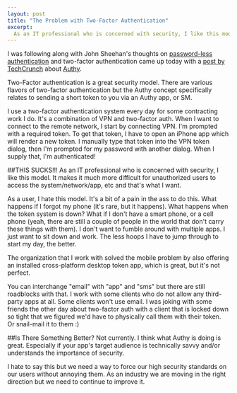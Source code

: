 ```yaml
---
layout: post
title: "The Problem with Two-Factor Authentication"
excerpt:
  As an IT professional who is concerned with security, I like this model. It makes it much more difficult for unauthorized users to access the system/network/app, etc and that's what I want. As a user, I hate this model!
---
```


I was following along with John Sheehan's thoughts on [password-less authentication](http://john-sheehan.com/post/28437774039/is-it-time-for-password-less-login) and two-factor authentication came up today with a [post by TechCrunch](http://techcrunch.com/2012/08/02/y-combinator-backed-startup-authy-wants-to-help-you-prevent-a-dropbox-style-security-snafu/) about [Authy](https://www.authy.com/).

Two-Factor authentication is a great security model. There are various flavors of two-factor authentication but the Authy concept specifically relates to sending a short token to you via an Authy app, or SM.

I use a two-factor authentication system every day for some contracting work I do. It's a combination of VPN and two-factor auth. When I want to connect to the remote network, I start by connecting VPN. I'm prompted with a required token. To get that token, I have to open an iPhone app which will render a new token. I manually type that token into the VPN token dialog, then I'm prompted for my password with another dialog. When I supply that, I'm authenticated!

##THIS SUCKS!!!
As an IT professional who is concerned with security, I like this model. It makes it much more difficult for unauthorized users to access the system/network/app, etc and that's what I want.

As a user, I hate this model. It's a bit of a pain in the ass to do this. What happens if I forgot my phone (it's rare, but it happens). What happens when the token system is down? What if I don't have a smart phone, or a cell phone (yeah, there are still a couple of people in the world that don't carry these things with them). I don't want to fumble around with multiple apps. I just want to sit down and work. The less hoops I have to jump through to start my day, the better.

The organization that I work with solved the mobile problem by also offering an installed cross-platform desktop token app, which is great, but it's not perfect.

You can interchange "email" with "app" and "sms" but there are still roadblocks with that. I work with some clients who do not allow any third-party apps at all. Some clients won't use email. I was joking with some friends the other day about two-factor auth with a client that is locked down so tight that we figured we'd have to physically call them with their token. Or snail-mail it to them :)

##Is There Something Better?
Not currently. I think what Authy is doing is great. Especially if your app's target audience is technically savvy and/or understands the importance of security.

I hate to say this but we need a way to force our high security standards on our users without annoying them. As an industry we are moving in the right direction but we need to continue to improve it.
